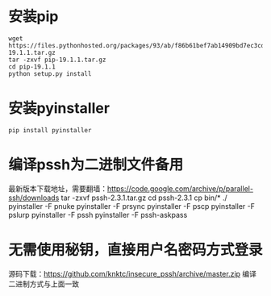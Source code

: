 # 安装pip
    wget https://files.pythonhosted.org/packages/93/ab/f86b61bef7ab14909bd7ec3cd2178feb0a1c86d451bc9bccd5a1aedcde5f/pip-19.1.1.tar.gz
    tar -zxvf pip-19.1.1.tar.gz
    cd pip-19.1.1
    python setup.py install

# 安装pyinstaller
    pip install pyinstaller

# 编译pssh为二进制文件备用
最新版本下载地址，需要翻墙：https://code.google.com/archive/p/parallel-ssh/downloads
    tar -zxvf pssh-2.3.1.tar.gz
    cd pssh-2.3.1
    cp bin/* ./
    pyinstaller -F pnuke
    pyinstaller -F prsync
    pyinstaller -F pscp
    pyinstaller -F pslurp
    pyinstaller -F pssh
    pyinstaller -F pssh-askpass

# 无需使用秘钥，直接用户名密码方式登录
源码下载：https://github.com/knktc/insecure_pssh/archive/master.zip
编译二进制方式与上面一致



